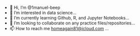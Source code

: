 - 👋 Hi, I’m @1manuel-beep
- 👀 I’m interested in data science...
- 🌱 I’m currently learning Github, R, and Jupyter Notebooks...
- 💞️ I’m looking to collaborate on any practice files/repositories...
- 📫 How to reach me homeagain81@icloud.com   ...

<!---
1manuel-beep/1manuel-beep is a ✨ special ✨ repository because its `README.md` (this file) appears on your GitHub profile.
You can click the Preview link to take a look at your changes.
--->
